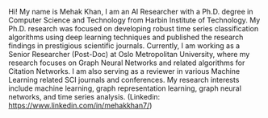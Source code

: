 Hi! My name is Mehak Khan, I am an AI Researcher with a Ph.D. degree in Computer Science and Technology from Harbin Institute of Technology. My Ph.D. research was focused on developing robust time series classification algorithms using deep learning techniques and published the research findings in prestigious scientific journals. Currently, I am working as a Senior Researcher (Post-Doc) at Oslo Metropolitan University, where my research focuses on Graph Neural Networks and related algorithms for Citation Networks. I am also serving as a reviewer in various Machine Learning related SCI journals and conferences. My research interests include machine learning, graph representation learning, graph neural networks, and time series analysis. (Linkedin: https://www.linkedin.com/in/mehakkhan7/)
